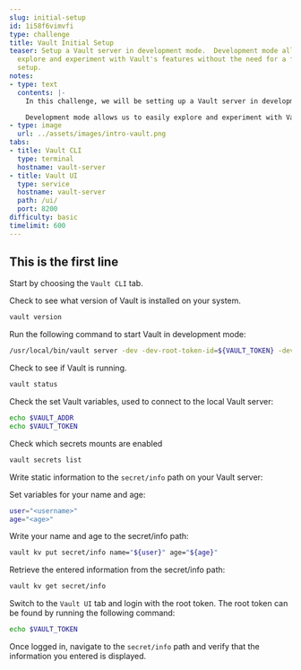 ```yaml
---
slug: initial-setup
id: 1i58f6vimvfi
type: challenge
title: Vault Initial Setup
teaser: Setup a Vault server in development mode.  Development mode allows us to easily
  explore and experiment with Vault's features without the need for a full production
  setup.
notes:
- type: text
  contents: |-
    In this challenge, we will be setting up a Vault server in development mode to securely manage our sensitive information, such as passwords. The Vault server is a powerful tool designed to provide a centralized location for storing and accessing secrets while maintaining high levels of security and encryption.

    Development mode allows us to easily explore and experiment with Vault's features without the need for a full production setup. Please note that this mode is not recommended for production environments, as it uses a simplified, in-memory storage system and automatically unseals the Vault.
- type: image
  url: ../assets/images/intro-vault.png
tabs:
- title: Vault CLI
  type: terminal
  hostname: vault-server
- title: Vault UI
  type: service
  hostname: vault-server
  path: /ui/
  port: 8200
difficulty: basic
timelimit: 600
---
```


## This is the first line

Start by choosing the `Vault CLI` tab.

Check to see what version of Vault is installed on your system.

```bash
vault version
```

Run the following command to start Vault in development mode:

```bash
/usr/local/bin/vault server -dev -dev-root-token-id=${VAULT_TOKEN} -dev-listen-address=vault-server:8200 &
```

Check to see if Vault is running.

```bash
vault status
```

Check the set Vault variables, used to connect to the local Vault server:

```bash
echo $VAULT_ADDR
echo $VAULT_TOKEN
```

Check which secrets mounts are enabled

```bash
vault secrets list
```

Write static information to the  `secret/info` path on your Vault server:

Set variables for your name and age:

```bash
user="<username>"
age="<age>"
```

Write your name and age to the secret/info path:

```bash
vault kv put secret/info name="${user}" age="${age}"
```

Retrieve the entered information from the secret/info path:

```bash
vault kv get secret/info
```

Switch to the `Vault UI` tab and login with the root token.
The root token can be found by running the following command:

```bash
echo $VAULT_TOKEN
```

Once logged in, navigate to the `secret/info` path and verify that the information you entered is displayed.
